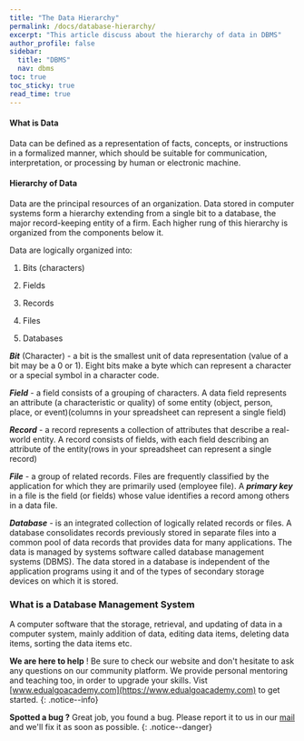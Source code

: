 ```yaml
---
title: "The Data Hierarchy"
permalink: /docs/database-hierarchy/
excerpt: "This article discuss about the hierarchy of data in DBMS"
author_profile: false
sidebar:
  title: "DBMS"
  nav: dbms
toc: true
toc_sticky: true
read_time: true
---
```


<script type="text/javascript" async
  src="https://cdn.mathjax.org/mathjax/latest/MathJax.js?config=TeX-MML-AM_CHTML">
</script>

#### What is Data

Data can be defined as a representation of facts, concepts, or instructions in a formalized manner, which should be suitable for communication, interpretation, or processing by human or electronic machine.

#### Hierarchy of Data

Data are the principal resources of an organization. Data stored in computer systems form a hierarchy extending from a single bit to a database, the major record-keeping entity of a firm. Each higher rung of this hierarchy is organized from the components below it.

Data are logically organized into:

1. Bits (characters)

2. Fields

3. Records

4. Files

5. Databases

***Bit*** (Character) - a bit is the smallest unit of data representation (value of a bit may be a 0 or 1). Eight bits make a byte which can represent a character or a special symbol in a character code.

***Field*** - a field consists of a grouping of characters. A data field represents an attribute (a characteristic or quality) of some entity (object, person, place, or event)(columns in your spreadsheet can represent a single field)

***Record*** - a record represents a collection of attributes that describe a real-world entity. A record consists of fields, with each field describing an attribute of the entity(rows in your spreadsheet can represent a single record)

***File*** - a group of related records. Files are frequently classified by the application for which they are primarily used (employee file). A ***primary key*** in a file is the field (or fields) whose value identifies a record among others in a data file.

***Database*** - is an integrated collection of logically related records or files. A database consolidates records previously stored in separate files into a common pool of data records that provides data for many applications. The data is managed by systems software called database management systems (DBMS). The data stored in a database is independent of the application programs using it and of the types of secondary storage devices on which it is stored.

### What is a Database Management System

A computer software that the storage, retrieval, and updating of data in a computer system, mainly addition of data, editing data items, deleting data items, sorting the data items etc.

<i class="fas fa-lightbulb fa-2x"></i> **We are here to help** ! Be sure to check our website and don't hesitate to ask any questions on our community platform. We provide personal mentoring and teaching too, in order to upgrade your skills. Vist [www.edualgoacademy.com](https://www.edualgoacademy.com) to get started.
{: .notice--info}

<i class="fas fa-bug fa-2x"></i> **Spotted a bug ?** Great job, you found a bug. Please report it to us in our [mail](mailto:founder@edualgoacademy.com) and we'll fix it as soon as possible.
{: .notice--danger}